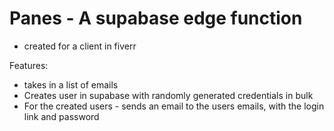 # Panes - A supabase edge function

- created for a client in fiverr


Features:
- takes in a list of emails
- Creates user in supabase with randomly generated credentials in bulk
- For the created users - sends an email to the users emails, with the login link and password
